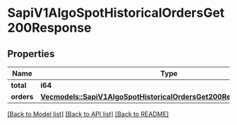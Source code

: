 # SapiV1AlgoSpotHistoricalOrdersGet200Response

## Properties

Name | Type | Description | Notes
------------ | ------------- | ------------- | -------------
**total** | **i64** |  | 
**orders** | [**Vec<models::SapiV1AlgoSpotHistoricalOrdersGet200ResponseOrdersInner>**](_sapi_v1_algo_spot_historicalOrders_get_200_response_orders_inner.md) |  | 

[[Back to Model list]](../README.md#documentation-for-models) [[Back to API list]](../README.md#documentation-for-api-endpoints) [[Back to README]](../README.md)



